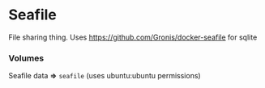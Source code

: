 # Seafile
File sharing thing. Uses https://github.com/Gronis/docker-seafile for sqlite

### Volumes    
Seafile data **=>** `seafile` (uses ubuntu:ubuntu permissions)
